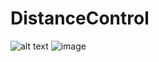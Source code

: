 # DistanceControl
![alt text](http://url/to/img.png)
![image](https://user-images.githubusercontent.com/94720137/176636158-a4766a31-424d-41b8-ae15-974d1bf2f669.png)
